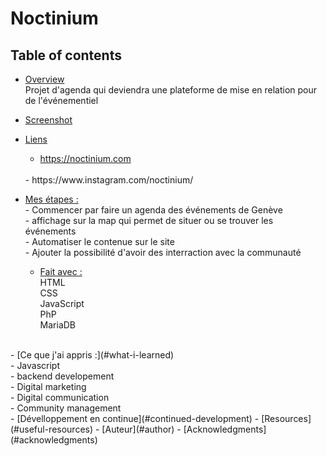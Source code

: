 # Noctinium

## Table of contents

- [Overview](#overview)
  <br>
   Projet d'agenda qui deviendra une plateforme de mise en relation pour de l'événementiel 
- [Screenshot](#screenshot)

- [Liens](#links)
     <br>
  -  https://noctinium.com
    <br>
  -  https://www.instagram.com/noctinium/
    <br>
- [Mes étapes :](#my-process)
   <br>
      - Commencer par faire un agenda des événements de Genève
   <br>
      - affichage sur la map qui permet de situer ou se trouver les événements
   <br>
      - Automatiser le contenue sur le site
   <br>
      - Ajouter la possibilité d'avoir des interraction avec la communauté
   <br>
  - [Fait avec :](#built-with)
   <br> HTML
   <br> CSS
   <br> JavaScript
   <br> PhP
   <br> MariaDB
 <br>
- [Ce que j'ai appris :](#what-i-learned)
  <br>
      - Javascript
   <br>
      - backend developement
   <br>
      - Digital marketing
   <br>
      - Digital communication
   <br>
      - Community management
   <br>
  - [Dévelloppement en continue](#continued-development)
- [Resources](#useful-resources)
- [Auteur](#author)
- [Acknowledgments](#acknowledgments)
